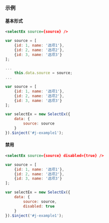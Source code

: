 ### 示例
#### 基本形式

<div id="j-example1"></div>

```xml
<selectEx source={source} />
```

```javascript
var source = [
    {id: 1, name: '选项1'},
    {id: 2, name: '选项2'},
    {id: 3, name: '选项3'}
];

...
    this.data.source = source;
...
```

```javascript
var source = [
    {id: 1, name: '选项1'},
    {id: 2, name: '选项2'},
    {id: 3, name: '选项3'}
];

var selectEx = new SelectEx({
    data: {
        source: source
    }
}).$inject('#j-example1');
```

#### 禁用

<div id="j-example2"></div>

```xml
<selectEx source={source} disabled={true} />
```

```javascript
var source = [
    {id: 1, name: '选项1'},
    {id: 2, name: '选项2'},
    {id: 3, name: '选项3'}
];

var selectEx = new SelectEx({
    data: {
        source: source,
        disabled: true
    }
}).$inject('#j-example1');
```